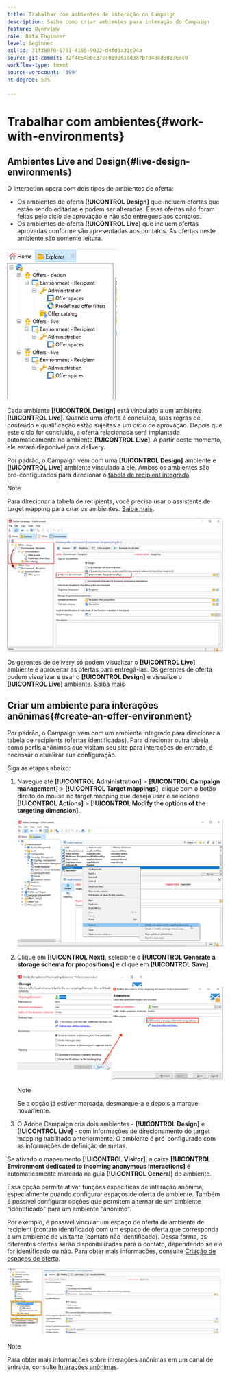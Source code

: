 ```yaml
---
title: Trabalhar com ambientes de interação do Campaign
description: Saiba como criar ambientes para interação do Campaign
feature: Overview
role: Data Engineer
level: Beginner
exl-id: 31f38870-1781-4185-9022-d4fd6a31c94a
source-git-commit: d2f4e54b0c37cc019061dd3a7b7048cd80876ac0
workflow-type: tm+mt
source-wordcount: '399'
ht-degree: 57%

---
```


# Trabalhar com ambientes{#work-with-environments}

## Ambientes Live and Design{#live-design-environments}

O Interaction opera com dois tipos de ambientes de oferta:

* Os ambientes de oferta **[!UICONTROL Design]** que incluem ofertas que estão sendo editadas e podem ser alteradas. Essas ofertas não foram feitas pelo ciclo de aprovação e não são entregues aos contatos.
* Os ambientes de oferta **[!UICONTROL Live]** que incluem ofertas aprovadas conforme são apresentadas aos contatos. As ofertas neste ambiente são somente leitura.

![](assets/offer_environments_overview_001.png)

Cada ambiente **[!UICONTROL Design]** está vinculado a um ambiente **[!UICONTROL Live]**. Quando uma oferta é concluída, suas regras de conteúdo e qualificação estão sujeitas a um ciclo de aprovação. Depois que este ciclo for concluído, a oferta relacionada será implantada automaticamente no ambiente **[!UICONTROL Live]**. A partir deste momento, ele estará disponível para delivery.

Por padrão, o Campaign vem com uma **[!UICONTROL Design]** ambiente e **[!UICONTROL Live]** ambiente vinculado a ele. Ambos os ambientes são pré-configurados para direcionar o [tabela de recipient integrada](../dev/datamodel.md#ootb-profiles).

>[!NOTE]
>
>Para direcionar a tabela de recipients, você precisa usar o assistente de target mapping para criar os ambientes. [Saiba mais](#creating-an-offer-environment).

![](assets/offer_environments_overview_002.png)

Os gerentes de delivery só podem visualizar o **[!UICONTROL Live]** ambiente e aproveitar as ofertas para entregá-las. Os gerentes de oferta podem visualizar e usar o **[!UICONTROL Design]** e visualize o **[!UICONTROL Live]** ambiente. [Saiba mais](interaction-operators.md)

## Criar um ambiente para interações anônimas{#create-an-offer-environment}

Por padrão, o Campaign vem com um ambiente integrado para direcionar a tabela de recipients (ofertas identificadas). Para direcionar outra tabela, como perfis anônimos que visitam seu site para interações de entrada, é necessário atualizar sua configuração.

Siga as etapas abaixo:

1. Navegue até **[!UICONTROL Administration]** > **[!UICONTROL Campaign management]** > **[!UICONTROL Target mappings]**, clique com o botão direito do mouse no target mapping que deseja usar e selecione **[!UICONTROL Actions]** > **[!UICONTROL Modify the options of the targeting dimension]**.

   ![](assets/offer_env_anonymous_001.png)

1. Clique em **[!UICONTROL Next]**, selecione o **[!UICONTROL Generate a storage schema for propositions]** e clique em **[!UICONTROL Save]**.

   ![](assets/offer_env_anonymous_002.png)

   >[!NOTE]
   >
   >Se a opção já estiver marcada, desmarque-a e depois a marque novamente.

1. O Adobe Campaign cria dois ambientes - **[!UICONTROL Design]** e **[!UICONTROL Live]** - com informações de direcionamento do target mapping habilitado anteriormente. O ambiente é pré-configurado com as informações de definição de metas.

Se ativado o mapeamento **[!UICONTROL Visitor]**, a caixa **[!UICONTROL Environment dedicated to incoming anonymous interactions]** é automaticamente marcada na guia **[!UICONTROL General]** do ambiente.

Essa opção permite ativar funções específicas de interação anônima, especialmente quando configurar espaços de oferta de ambiente. Também é possível configurar opções que permitem alternar de um ambiente &quot;identificado&quot; para um ambiente &quot;anônimo&quot;.

Por exemplo, é possível vincular um espaço de oferta de ambiente de recipient (contato identificado) com um espaço de oferta que corresponda a um ambiente de visitante (contato não identificado). Dessa forma, as diferentes ofertas serão disponibilizadas para o contato, dependendo se ele for identificado ou não. Para obter mais informações, consulte [Criação de espaços de oferta](interaction-offer-spaces.md).

![](assets/offer_env_anonymous_003.png)

>[!NOTE]
>
>Para obter mais informações sobre interações anônimas em um canal de entrada, consulte [Interações anônimas](anonymous-interactions.md).
